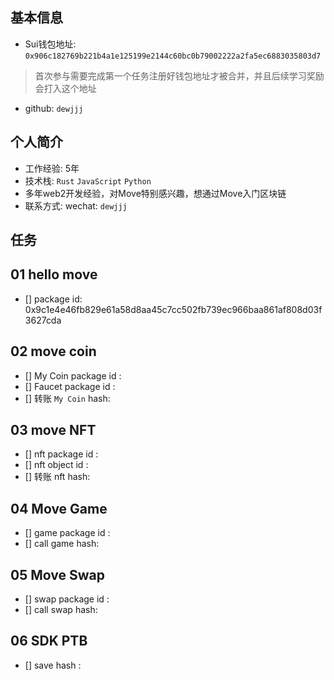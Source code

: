 ## 基本信息
- Sui钱包地址: `0x906c182769b221b4a1e125199e2144c60bc0b79002222a2fa5ec6883035803d7`
> 首次参与需要完成第一个任务注册好钱包地址才被合并，并且后续学习奖励会打入这个地址
- github: `dewjjj`

## 个人简介
- 工作经验: 5年
- 技术栈: `Rust` `JavaScript` `Python`
- 多年web2开发经验，对Move特别感兴趣，想通过Move入门区块链
- 联系方式: wechat: `dewjjj`

## 任务

##   01 hello move  
- [] package id: 0x9c1e4e46fb829e61a58d8aa45c7cc502fb739ec966baa861af808d03f3627cda

##   02 move coin
- [] My Coin package id : 
- [] Faucet package id : 
- [] 转账 `My Coin` hash:

##   03 move NFT
- [] nft package id :
- [] nft object id : 
- [] 转账 nft  hash:

##   04 Move Game
- [] game package id :
- [] call game hash:

##   05 Move Swap
- [] swap package id :
- [] call swap hash:

##   06 SDK PTB
- [] save hash :
